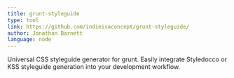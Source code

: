 ```yaml
---
title: grunt-styleguide
type: tool
link: https://github.com/indieisaconcept/grunt-styleguide/
author: Jonathan Barnett
language: node
---
```


Universal CSS styleguide generator for grunt. Easily integrate Styledocco or KSS styleguide generation into your development workflow.
